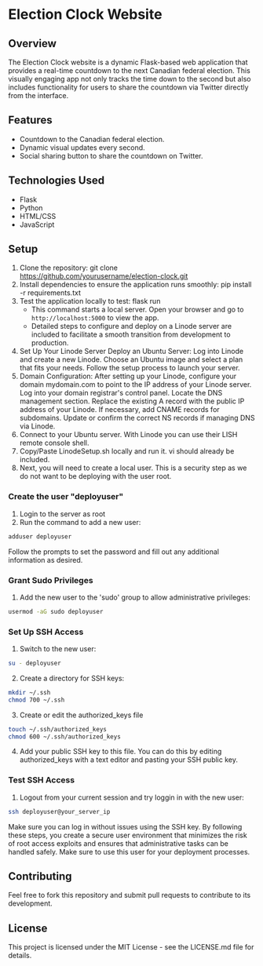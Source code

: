 # Election Clock Website


## Overview
The Election Clock website is a dynamic Flask-based web application that provides a real-time countdown to the next Canadian federal election. This visually engaging app not only tracks the time down to the second but also includes functionality for users to share the countdown via Twitter directly from the interface.

## Features
- Countdown to the Canadian federal election.
- Dynamic visual updates every second.
- Social sharing button to share the countdown on Twitter.

## Technologies Used
- Flask
- Python
- HTML/CSS
- JavaScript

## Setup
1. Clone the repository:
   git clone https://github.com/yourusername/election-clock.git
2. Install dependencies to ensure the application runs smoothly:
   pip install -r requirements.txt
3. Test the application locally to test:
   flask run
   - This command starts a local server. Open your browser and go to `http://localhost:5000` to view the app.
   - Detailed steps to configure and deploy on a Linode server are included to facilitate a smooth transition from development to production.
4. Set Up Your Linode Server
   Deploy an Ubuntu Server:
   Log into Linode and create a new Linode.
   Choose an Ubuntu image and select a plan that fits your needs.
   Follow the setup process to launch your server.
5. Domain Configuration:
   After setting up your Linode, configure your domain mydomain.com to point to the IP address of your Linode server.
   Log into your domain registrar's control panel.
   Locate the DNS management section.
   Replace the existing A record with the public IP address of your Linode.
   If necessary, add CNAME records for subdomains.
   Update or confirm the correct NS records if managing DNS via Linode.
6. Connect to your Ubuntu server. With Linode you can use their LISH remote console shell.
7. Copy/Paste LinodeSetup.sh locally and run it. vi should already be included.
8. Next, you will need to create a local user. This is a security step as we do not want to be deploying with the user root.
### Create the user "deployuser"
1. Login to the server as root
2. Run the command to add a new user:
```bash
adduser deployuser
```
   Follow the prompts to set the password and fill out any additional information as desired.
### Grant Sudo Privileges
1. Add the new user to the 'sudo' group to allow administrative privileges:
```bash
usermod -aG sudo deployuser
```
### Set Up SSH Access
1. Switch to the new user:
```bash
su - deployuser
```
2. Create a directory for SSH keys:
```bash
mkdir ~/.ssh
chmod 700 ~/.ssh
```
3. Create or edit the authorized_keys file
```bash
touch ~/.ssh/authorized_keys
chmod 600 ~/.ssh/authorized_keys
```
4. Add your public SSH key to this file. You can do this by editing authorized_keys with a text editor and pasting your SSH public key.
### Test SSH Access
1. Logout from your current session and try loggin in with the new user:
```bash
ssh deployuser@your_server_ip
```
Make sure you can log in without issues using the SSH key.
By following these steps, you create a secure user environment that minimizes the risk of root access exploits and ensures that administrative tasks can be handled safely. Make sure to use this user for your deployment processes.

## Contributing
Feel free to fork this repository and submit pull requests to contribute to its development.

## License
This project is licensed under the MIT License - see the LICENSE.md file for details.


